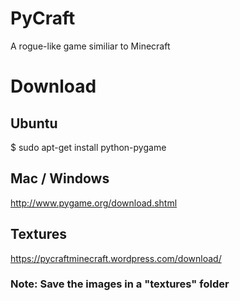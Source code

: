 # PyCraft
A rogue-like game similiar to Minecraft

# Download
## Ubuntu
$ sudo apt-get install python-pygame

## Mac / Windows
http://www.pygame.org/download.shtml

## Textures
https://pycraftminecraft.wordpress.com/download/
### Note: Save the images in a "textures" folder
